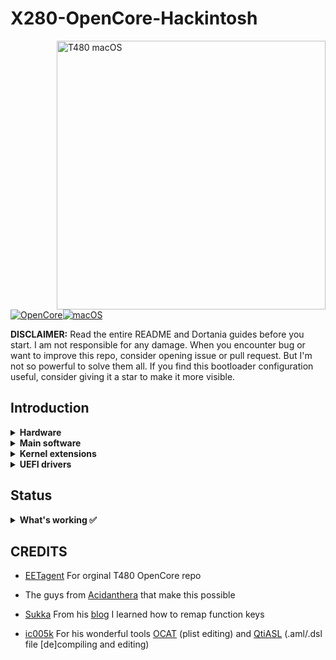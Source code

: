 # X280-OpenCore-Hackintosh

<img align="right" src="./Other/README_Resources/ThinkPad.gif" alt="T480 macOS" width="430">

[![OpenCore](https://img.shields.io/badge/OpenCore-0.7.6-blue.svg)](https://github.com/acidanthera/OpenCorePkg)[![macOS](https://img.shields.io/badge/macOS-11.6-brightgreen.svg)](https://www.apple.com/macos/big-sur)

**DISCLAIMER:**
Read the entire README and Dortania guides before you start. I am not responsible for any damage.
When you encounter bug or want to improve this repo, consider opening issue or pull request. But I'm not so powerful to solve them all.
If you find this bootloader configuration useful, consider giving it a star to make it more visible.

## Introduction
<details>

<summary><strong>Hardware</strong></summary>
<br>

[![UEFI](https://img.shields.io/badge/UEFI-N20ET58W(1.43)-lightgrey)]

| Category  | Component                                                          | Note |
| :------------ | :--------------------------------------------------------------- | :---- |
| CPU         | Intel Core i5-8250U                                              | |
| GPU         | Intel UHD 620                                                       | |
| SSD          | SAMSUNG MZNLN256HAJQ-000L7 256GB      | |
| Memory  | 4GB * 2 DDR4 2400Mhz                                      | |
| Wifi & BT | Intel Wireless-AC 8265                                        | replaced by DW1820A with some pins masked |
| Input  | PS2 Keyboard & Synaptics TrackPad | [VoodooPS2Controller](https://github.com/acidanthera/VoodooPS2) and some handmade key remapping |

</details>  

<details>

<summary><strong>Main software</strong></summary>
<br>

| Component     | Version         |
| ------------- | --------------- |
| macOS Big Sur | 11.6.1 (20G224) |
| OpenCore      | v0.7.6          |

</details>

<details>
<summary><strong>Kernel extensions</strong></summary>
<br>

| Kext                  |
| :-------------------- |
| AppleALC              |
| BrcmPatchRam          |
| BrcmBluetoothInjector |
| BrcmFirmwareData      |
| BrcmPatchRAM3         |
| BrightnessKeys        |
| CPUFriend             |
| CPUFriendDataProvider |
| HibernationFixup      |
| HoRNDIS               |
| IntelMausi            |
| Lilu                  |
| NoTouchID             |
| NVMeFix               |
| RTCMemoryFixup        |
| SMCBatteryManager     |
| SMCProcessor          |
| SMCSuperIO            |
| USBInjectAll          |
| USBPorts              |
| VirtualSMC            |
| VoltageShift          |
| VoodooPS2Controller   |
| VoodooRMI             |
| VoodooSMBus           |
| WhateverGreen         |

</details>
<details>
<summary><strong>UEFI drivers</strong></summary>
<br>

| Driver              |
| :------------------ |
| AudioDxe.efi        |
| CrScreenshotDxe.efi |
| HfsPlus.efi         |
| OpenCanopy.efi      |
| OpenRuntime.efi     |

</details>

## Status

<details>  

<summary><strong>What's working ✅</strong></summary>

- [x] Battery percentage

- [x] Bluetooth `DW1820A`

- [x] Boot chime

- [x] Boot menu `OpenCanopy` 

- [x] CPU power management / performance

- [x] FireVault 2 `Should be good, not tested` 

- [x] GPU UHD 620 hardware acceleration / performance 

- [x] HDMI `Closed and opened lid. With audio.`

- [x] iMessage, FaceTime, App Store, iTunes Store. **Generate your own SMBIOS**

- [x] Intel I219V Ethernet port `Should be good, not tested` 

- [x] Keyboard `Volume and brightness hotkeys. Another media keys not used`

- [x] Microphone `Fn+F4 not work`

- [x] Realtek® ALC3287 ("ALC257") Audio

- [x] Sidecar wired `Should be good, not tested` 

- [x] Sleep/Wake 

- [x] TouchPad

- [x] TrackPoint

- [x] USB Ports `Works after configured`

- [x] Web camera

- [x] Wifi `DW1820A`

</details>  

## CREDITS

- [EETagent](https://github.com/EETagent) For orginal T480 OpenCore repo

- The guys from [Acidanthera](https://github.com/acidanthera) that make this possible
  
- [Sukka](https://github.com/SukkaW) From his [blog](https://blog.skk.moe/post/ssdt-map-fn-shortcuts/) I learned how to remap function keys
- [ic005k](https://github.com/ic005k) For his wonderful tools [OCAT](https://github.com/ic005k/QtOpenCoreConfig) (plist editing) and [QtiASL](https://github.com/ic005k/QtiASL) (.aml/.dsl file [de]compiling and editing)
